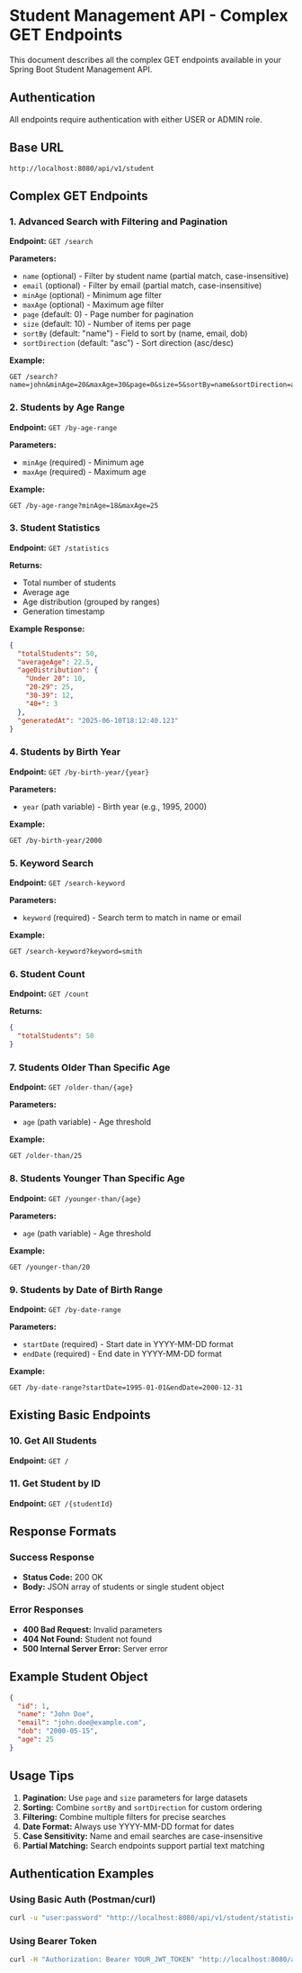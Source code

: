 # Student Management API - Complex GET Endpoints

This document describes all the complex GET endpoints available in your Spring Boot Student Management API.

## Authentication
All endpoints require authentication with either USER or ADMIN role.

## Base URL
`http://localhost:8080/api/v1/student`

## Complex GET Endpoints

### 1. Advanced Search with Filtering and Pagination
**Endpoint:** `GET /search`

**Parameters:**
- `name` (optional) - Filter by student name (partial match, case-insensitive)
- `email` (optional) - Filter by email (partial match, case-insensitive)
- `minAge` (optional) - Minimum age filter
- `maxAge` (optional) - Maximum age filter
- `page` (default: 0) - Page number for pagination
- `size` (default: 10) - Number of items per page
- `sortBy` (default: "name") - Field to sort by (name, email, dob)
- `sortDirection` (default: "asc") - Sort direction (asc/desc)

**Example:**
```
GET /search?name=john&minAge=20&maxAge=30&page=0&size=5&sortBy=name&sortDirection=asc
```

### 2. Students by Age Range
**Endpoint:** `GET /by-age-range`

**Parameters:**
- `minAge` (required) - Minimum age
- `maxAge` (required) - Maximum age

**Example:**
```
GET /by-age-range?minAge=18&maxAge=25
```

### 3. Student Statistics
**Endpoint:** `GET /statistics`

**Returns:**
- Total number of students
- Average age
- Age distribution (grouped by ranges)
- Generation timestamp

**Example Response:**
```json
{
  "totalStudents": 50,
  "averageAge": 22.5,
  "ageDistribution": {
    "Under 20": 10,
    "20-29": 25,
    "30-39": 12,
    "40+": 3
  },
  "generatedAt": "2025-06-10T18:12:40.123"
}
```

### 4. Students by Birth Year
**Endpoint:** `GET /by-birth-year/{year}`

**Parameters:**
- `year` (path variable) - Birth year (e.g., 1995, 2000)

**Example:**
```
GET /by-birth-year/2000
```

### 5. Keyword Search
**Endpoint:** `GET /search-keyword`

**Parameters:**
- `keyword` (required) - Search term to match in name or email

**Example:**
```
GET /search-keyword?keyword=smith
```

### 6. Student Count
**Endpoint:** `GET /count`

**Returns:**
```json
{
  "totalStudents": 50
}
```

### 7. Students Older Than Specific Age
**Endpoint:** `GET /older-than/{age}`

**Parameters:**
- `age` (path variable) - Age threshold

**Example:**
```
GET /older-than/25
```

### 8. Students Younger Than Specific Age
**Endpoint:** `GET /younger-than/{age}`

**Parameters:**
- `age` (path variable) - Age threshold

**Example:**
```
GET /younger-than/20
```

### 9. Students by Date of Birth Range
**Endpoint:** `GET /by-date-range`

**Parameters:**
- `startDate` (required) - Start date in YYYY-MM-DD format
- `endDate` (required) - End date in YYYY-MM-DD format

**Example:**
```
GET /by-date-range?startDate=1995-01-01&endDate=2000-12-31
```

## Existing Basic Endpoints

### 10. Get All Students
**Endpoint:** `GET /`

### 11. Get Student by ID
**Endpoint:** `GET /{studentId}`

## Response Formats

### Success Response
- **Status Code:** 200 OK
- **Body:** JSON array of students or single student object

### Error Responses
- **400 Bad Request:** Invalid parameters
- **404 Not Found:** Student not found
- **500 Internal Server Error:** Server error

## Example Student Object
```json
{
  "id": 1,
  "name": "John Doe",
  "email": "john.doe@example.com",
  "dob": "2000-05-15",
  "age": 25
}
```

## Usage Tips

1. **Pagination:** Use `page` and `size` parameters for large datasets
2. **Sorting:** Combine `sortBy` and `sortDirection` for custom ordering
3. **Filtering:** Combine multiple filters for precise searches
4. **Date Format:** Always use YYYY-MM-DD format for dates
5. **Case Sensitivity:** Name and email searches are case-insensitive
6. **Partial Matching:** Search endpoints support partial text matching

## Authentication Examples

### Using Basic Auth (Postman/curl)
```bash
curl -u "user:password" "http://localhost:8080/api/v1/student/statistics"
```

### Using Bearer Token
```bash
curl -H "Authorization: Bearer YOUR_JWT_TOKEN" "http://localhost:8080/api/v1/student/search?name=john"
```
